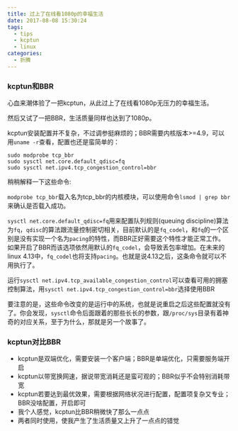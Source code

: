 ```yaml
---
title: 过上了在线看1080p的幸福生活
date: 2017-08-08 15:30:24
tags:
  - tips
  - kcptun
  - linux
categories:
  - 折腾
---
```


### kcptun和BBR

心血来潮体验了一把kcptun，从此过上了在线看1080p无压力的幸福生活。

然后又试了一把BBR，生活质量同样也达到了1080p。

kcptun安装配置并不复杂，不过调参挺麻烦的；BBR需要内核版本>=4.9，可以用`uname -r`查看，配置也还是蛮简单的：

```shell
sudo modprobe tcp_bbr
sudo sysctl net.core.default_qdisc=fq
sudo sysctl net.ipv4.tcp_congestion_control=bbr
```

稍稍解释一下这些命令:

`modprobe tcp_bbr`载入名为tcp_bbr的内核模块，可以使用命令`lsmod | grep bbr`来确认是否载入成功。

`sysctl net.core.default_qdisc=fq`用来配置队列规则(queuing discipline)算法为`fq`，`qdisc`的算法跟流量控制密切相关，目前默认的是`fq_codel`，和`fq`的一个区别是没有实现一个名为`pacing`的特性，而BBR正好需要这个特性才能正常工作。如果开启了BBR而该选项依然用默认的`fq_codel`，会导致丢包率增加。在未来的linux 4.13中，`fq_codel`也将支持`pacing`。也就是说4.13之后，这条命令就可以不用执行了。

运行`sysctl net.ipv4.tcp_available_congestion_control`可以查看可用的拥塞控制算法，用`sysctl net.ipv4.tcp_congestion_control=bbr`选择使用BBR

要注意的是，这些命令改变的是运行中的系统，也就是说重启之后这些配置就没有了。你会发现，`sysctl`命令后面跟着的那些长长的参数，跟`/proc/sys`目录有着神奇的对应关系，至于为什么，那就是另一个故事了。


### kcptun对比BBR

* kcptun是双端优化，需要安装一个客户端；BBR是单端优化，只需要服务端开启
* kcptun以带宽换网速，据说带宽消耗还是蛮可观的；BBR似乎不会特别消耗带宽
* kcptun若要达到最优效果，需要根据网络状况进行配置，配置项复杂又专业；BBR没啥配置，开启即可
* 我个人感觉，kcptun比BBR稍微快了那么一点点
* 两者同时使用，使我产生了生活质量又上升了一点点的错觉
